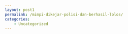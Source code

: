 ```yaml
---
layout: post1
permalink: /mimpi-dikejar-polisi-dan-berhasil-lolos/
categories:
    - Uncategorized
---
```


